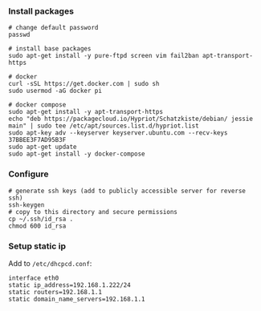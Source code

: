 ### Install packages

	# change default password
	passwd
	
	# install base packages
	sudo apt-get install -y pure-ftpd screen vim fail2ban apt-transport-https
	
	# docker
	curl -sSL https://get.docker.com | sudo sh
	sudo usermod -aG docker pi
	
	# docker compose
	sudo apt-get install -y apt-transport-https
	echo "deb https://packagecloud.io/Hypriot/Schatzkiste/debian/ jessie main" | sudo tee /etc/apt/sources.list.d/hypriot.list
	sudo apt-key adv --keyserver keyserver.ubuntu.com --recv-keys 37BBEE3F7AD95B3F
	sudo apt-get update
	sudo apt-get install -y docker-compose
	
### Configure

	# generate ssh keys (add to publicly accessible server for reverse ssh)
	ssh-keygen
	# copy to this directory and secure permissions
	cp ~/.ssh/id_rsa .
	chmod 600 id_rsa
		
	
### Setup static ip

Add to `/etc/dhcpcd.conf`:
	
	interface eth0
	static ip_address=192.168.1.222/24
	static routers=192.168.1.1
	static domain_name_servers=192.168.1.1

